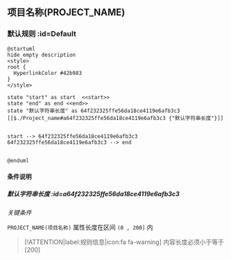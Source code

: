 ## 项目名称(PROJECT_NAME) <!-- {docsify-ignore-all} -->

   

### 默认规则 :id=Default

```plantuml
@startuml
hide empty description
<style>
root {
  HyperlinkColor #42b983
}
</style>

state "start" as start  <<start>>
state "end" as end <<end>>
state "默认字符串长度" as 64f232325ffe56da18ce4119e6afb3c3 [[$./Project_name#a64f232325ffe56da18ce4119e6afb3c3 {"默认字符串长度"}]]


start --> 64f232325ffe56da18ce4119e6afb3c3 
64f232325ffe56da18ce4119e6afb3c3 --> end 


@enduml
```

#### 条件说明

##### 默认字符串长度 :id=a64f232325ffe56da18ce4119e6afb3c3


*关键条件*


`PROJECT_NAME(项目名称)` 属性长度在区间 `(0 , 200]` 内

> [!ATTENTION|label:规则信息|icon:fa fa-warning]
> 内容长度必须小于等于[200]







